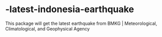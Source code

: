 # -latest-indonesia-earthquake
This package will get the latest earthquake from BMKG | Meteorological, Climatological, and Geophysical Agency
